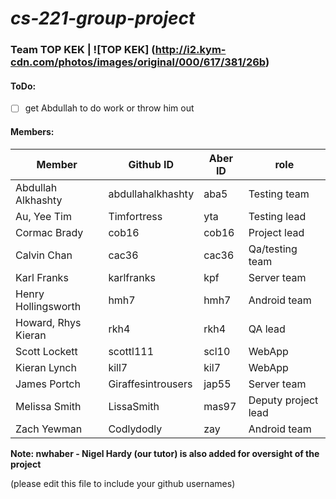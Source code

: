 # *cs-221-group-project*

### Team TOP KEK | ![TOP KEK] (http://i2.kym-cdn.com/photos/images/original/000/617/381/26b)

#### ToDo:
- [ ] get Abdullah  to do work or throw him out

#### Members: 

| Member              | Github ID         | Aber ID      | role
----------------------| ------------------|--------------|----------
| Abdullah Alkhashty  | abdullahalkhashty | aba5         | Testing team
| Au, Yee Tim         | Timfortress       | yta          | Testing lead 
| Cormac Brady        | cob16             | cob16        | Project lead
| Calvin Chan         | cac36             | cac36        | Qa/testing team
| Karl Franks         | karlfranks        | kpf          | Server  team
| Henry Hollingsworth | hmh7              | hmh7         | Android  team
| Howard, Rhys Kieran | rkh4              | rkh4         | QA lead
| Scott Lockett       | scottl111         | scl10        | WebApp
| Kieran Lynch        | kill7             | kil7         | WebApp
| James Portch        | Giraffesintrousers| jap55        | Server  team
| Melissa Smith       | LissaSmith        | mas97        | Deputy project lead
| Zach Yewman         | Codlydodly        | zay          | Android team


**Note: nwhaber - Nigel Hardy (our tutor) is also added for oversight of the project**

  
(please edit this file to include your github usernames)


